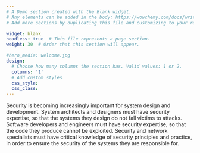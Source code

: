 ```yaml
---
# A Demo section created with the Blank widget.
# Any elements can be added in the body: https://wowchemy.com/docs/writing-markdown-latex/
# Add more sections by duplicating this file and customizing to your requirements.

widget: blank
headless: true  # This file represents a page section.
weight: 30  # Order that this section will appear.

#hero_media: welcome.jpg
design:
  # Choose how many columns the section has. Valid values: 1 or 2.
  columns: '1'
  # Add custom styles
  css_style:
  css_class:
---
```


Security is becoming increasingly important for system design and development. 
System architects and designers must have security expertise, so that the systems 
they design do not fall victims to attacks. Software developers and engineers 
must have security expertise, so that the code they produce cannot be exploited. 
Security and network specialists must have critical knowledge of security 
principles and practice, in order to ensure the security of the systems they 
are responsible for.